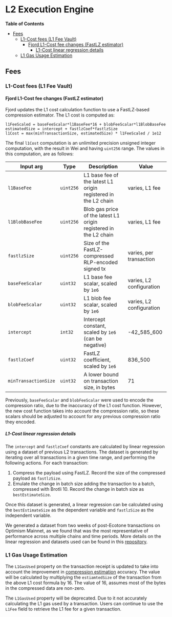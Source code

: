 # L2 Execution Engine

<!-- START doctoc generated TOC please keep comment here to allow auto update -->
<!-- DON'T EDIT THIS SECTION, INSTEAD RE-RUN doctoc TO UPDATE -->
**Table of Contents**

- [Fees](#fees)
  - [L1-Cost fees (L1 Fee Vault)](#l1-cost-fees-l1-fee-vault)
    - [Fjord L1-Cost fee changes (FastLZ estimator)](#fjord-l1-cost-fee-changes-fastlz-estimator)
      - [L1-Cost linear regression details](#l1-cost-linear-regression-details)
  - [L1 Gas Usage Estimation](#l1-gas-usage-estimation)

<!-- END doctoc generated TOC please keep comment here to allow auto update -->

## Fees

### L1-Cost fees (L1 Fee Vault)

#### Fjord L1-Cost fee changes (FastLZ estimator)

Fjord updates the L1 cost calculation function to use a FastLZ-based compression estimator.
The L1 cost is computed as:

```pseudocode
l1FeeScaled = baseFeeScalar*l1BaseFee*16 + blobFeeScalar*l1BlobBaseFee
estimatedSize = intercept + fastlzCoef*fastlzSize 
l1Cost = max(minTransactionSize, estimatedSize) * l1FeeScaled / 1e12
```

The final `l1Cost` computation is an unlimited precision unsigned integer computation, with the result in Wei and
having `uint256` range. The values in this computation, are as follows:

| Input arg            | Type      | Description                                                       | Value                    |
|----------------------|-----------|-------------------------------------------------------------------|--------------------------|
| `l1BaseFee`          | `uint256` | L1 base fee of the latest L1 origin registered in the L2 chain    | varies, L1 fee           |
| `l1BlobBaseFee`      | `uint256` | Blob gas price of the latest L1 origin registered in the L2 chain | varies, L1 fee           |
| `fastlzSize`         | `uint256` | Size of the FastLZ-compressed RLP-encoded signed tx               | varies, per transaction  |
| `baseFeeScalar`      | `uint32`  | L1 base fee scalar, scaled by `1e6`                               | varies, L2 configuration |
| `blobFeeScalar`      | `uint32`  | L1 blob fee scalar, scaled by `1e6`                               | varies, L2 configuration |
| `intercept`          | `int32`   | Intercept constant, scaled by `1e6` (can be negative)             | -42_585_600              |
| `fastlzCoef`         | `uint32`  | FastLZ coefficient, scaled by `1e6`                               | 836_500                  |
| `minTransactionSize` | `uint32`  | A lower bound on transaction size, in bytes                       | 71                       |

Previously, `baseFeeScalar` and `blobFeeScalar` were used to encode the compression ratio, due to the inaccuracy of
the L1 cost function. However, the new cost function takes into account the compression ratio, so these scalars should
be adjusted to account for any previous compression ratio they encoded.

##### L1-Cost linear regression details

The `intercept` and `fastlzCoef` constants are calculated by linear regression using a dataset
of previous L2 transactions. The dataset is generated by iterating over all transactions in a given time range, and
performing the following actions. For each transaction:

1. Compress the payload using FastLZ. Record the size of the compressed payload as `fastlzSize`.
2. Emulate the change in batch size adding the transaction to a batch, compressed with Brotli 10. Record the change in
   batch size as `bestEstimateSize`.

Once this dataset is generated, a linear regression can be calculated using the `bestEstimateSize` as
the dependent variable and `fastlzSize` as the independent variable.

We generated a dataset from two weeks of post-Ecotone transactions on Optimism Mainnet, as we found that was
the most representative of performance across multiple chains and time periods. More details on the linear regression
and datasets used can be found in this [repository](https://github.com/roberto-bayardo/compression-analysis/tree/main).

### L1 Gas Usage Estimation

The `L1GasUsed` property on the transaction receipt is updated to take into account the improvement in
[compression estimation](./exec-engine.md#fees) accuracy. The value will be calculated by
multiplying the `estiamtedSize` of the transaction from the above L1 cost formula by 16. The value of 16, assumes most
of the bytes in the compressed data are non-zero.

The `L1GasUsed` property will be deprecated. Due to it not accurately calculating the L1 gas used
by a transaction. Users can continue to use the `L1Fee` field to retrieve the L1 fee for a given transaction.